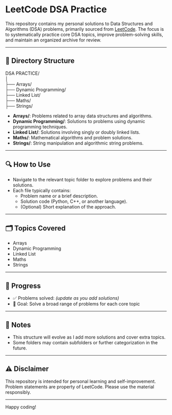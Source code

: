 # LeetCode DSA Practice

This repository contains my personal solutions to Data Structures and Algorithms (DSA) problems, primarily sourced from [LeetCode](https://leetcode.com/u/Gaurav-pandey-04/). The focus is to systematically practice core DSA topics, improve problem-solving skills, and maintain an organized archive for review.

---

## 📂 Directory Structure

DSA PRACTICE/   
│    
├── Arrays/     
├── Dynamic Programming/    
├── Linked List/    
├── Maths/    
├── Strings/    


- **Arrays/**: Problems related to array data structures and algorithms.
- **Dynamic Programming/**: Solutions to problems using dynamic programming techniques.
- **Linked List/**: Solutions involving singly or doubly linked lists.
- **Maths/**: Mathematical algorithms and problem solutions.
- **Strings/**: String manipulation and algorithmic string problems.

---

## 🔍 How to Use

- Navigate to the relevant topic folder to explore problems and their solutions.
- Each file typically contains:
  - Problem name or a brief description.
  - Solution code (Python, C++, or another language).
  - (Optional) Short explanation of the approach.

---

## 🗂️ Topics Covered

- Arrays
- Dynamic Programming
- Linked List
- Maths
- Strings

---

## 🚧 Progress

- ✅ Problems solved: _(update as you add solutions)_
- 🎯 Goal: Solve a broad range of problems for each core topic

---

## 📢 Notes

- This structure will evolve as I add more solutions and cover extra topics.
- Some folders may contain subfolders or further categorization in the future.

---

## ⚠️ Disclaimer

This repository is intended for personal learning and self-improvement. Problem statements are property of LeetCode. Please use the material responsibly.

---

Happy coding!